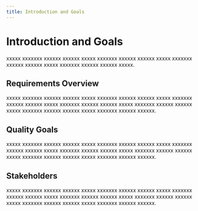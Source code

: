 ```yaml
---
title: Introduction and Goals
---
```


# Introduction and Goals

xxxxx xxxxxxx xxxxxx xxxxxx xxxxx xxxxxxx xxxxxx xxxxxx xxxxx xxxxxxx xxxxxx xxxxxx xxxxx xxxxxxx xxxxxx xxxxxx xxxxx.

## Requirements Overview

xxxxx xxxxxxx xxxxxx xxxxxx xxxxx xxxxxxx xxxxxx xxxxxx xxxxx xxxxxxx xxxxxx xxxxxx xxxxx xxxxxxx xxxxxx xxxxxx xxxxx xxxxxxx xxxxxx xxxxxx xxxxx xxxxxxx xxxxxx xxxxxx xxxxx xxxxxxx xxxxxx xxxxxx.

## Quality Goals

xxxxx xxxxxxx xxxxxx xxxxxx xxxxx xxxxxxx xxxxxx xxxxxx xxxxx xxxxxxx xxxxxx xxxxxx xxxxx xxxxxxx xxxxxx xxxxxx xxxxx xxxxxxx xxxxxx xxxxxx xxxxx xxxxxxx xxxxxx xxxxxx xxxxx xxxxxxx xxxxxx xxxxxx.

## Stakeholders

xxxxx xxxxxxx xxxxxx xxxxxx xxxxx xxxxxxx xxxxxx xxxxxx xxxxx xxxxxxx xxxxxx xxxxxx xxxxx xxxxxxx xxxxxx xxxxxx xxxxx xxxxxxx xxxxxx xxxxxx xxxxx xxxxxxx xxxxxx xxxxxx xxxxx xxxxxxx xxxxxx xxxxxx.
